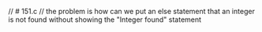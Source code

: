 // # 151.c
// the problem is how can we put an else statement that an integer is not found without showing the "Integer found" statement
